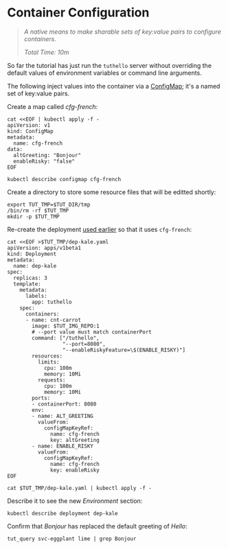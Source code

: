 # Container Configuration

[ConfigMap]: https://kubernetes.io/docs/tasks/configure-pod-container/configure-pod-configmap

> _A native means to make sharable sets of key:value
> pairs to configure containers._
>
> _Total Time: 10m_

So far the tutorial has just run the `tuthello` server
without overriding the default values of environment
variables or command line arguments.

The following inject values into the container via a
[ConfigMap]; it's a named set of key:value pairs.

Create a map called _cfg-french_:

<!-- @applyConfigMap @test -->
```
cat <<EOF | kubectl apply -f -
apiVersion: v1
kind: ConfigMap
metadata:
  name: cfg-french
data:
  altGreeting: "Bonjour"
  enableRisky: "false"
EOF
```

<!-- @descConfigMap @test -->
```
kubectl describe configmap cfg-french
```

Create a directory to store some resource files
that will be editted shortly:

<!-- @mkTmpAppDir @test -->
```
export TUT_TMP=$TUT_DIR/tmp
/bin/rm -rf $TUT_TMP
mkdir -p $TUT_TMP
```

Re-create the deployment [used
earlier](/review/deployment) so that it uses
`cfg-french`:

<!-- @writeDepWithMap @test -->
```
cat <<EOF >$TUT_TMP/dep-kale.yaml
apiVersion: apps/v1beta1
kind: Deployment
metadata:
  name: dep-kale
spec:
  replicas: 3
  template:
    metadata:
      labels:
        app: tuthello
    spec:
      containers:
      - name: cnt-carrot
        image: $TUT_IMG_REPO:1
        # --port value must match containerPort
        command: ["/tuthello",
                  "--port=8080",
                  "--enableRiskyFeature=\$(ENABLE_RISKY)"]
        resources:
          limits:
            cpu: 100m
            memory: 10Mi
          requests:
            cpu: 100m
            memory: 10Mi
        ports:
        - containerPort: 8080
        env:
        - name: ALT_GREETING
          valueFrom:
            configMapKeyRef:
              name: cfg-french
              key: altGreeting
        - name: ENABLE_RISKY
          valueFrom:
            configMapKeyRef:
              name: cfg-french
              key: enableRisky
EOF
```

<!-- @createDep @test -->
```
cat $TUT_TMP/dep-kale.yaml | kubectl apply -f -
```

Describe it to see the new _Environment_ section:
<!-- @descDep @test -->
```
kubectl describe deployment dep-kale
```

Confirm that _Bonjour_ has replaced the default
greeting of _Hello_:

<!-- @curlService @test -->
```
tut_query svc-eggplant lime | grep Bonjour
```
